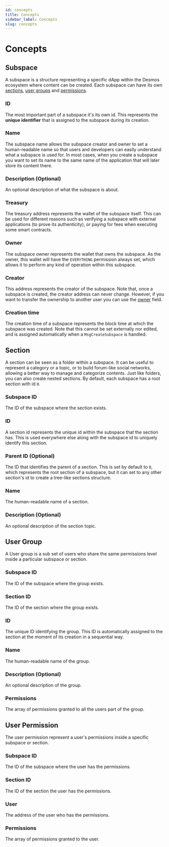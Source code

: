 ```yaml
---
id: concepts
title: Concepts
sidebar_label: Concepts
slug: concepts
---
```


# Concepts

## Subspace
A subspace is a structure representing a specific dApp within the Desmos ecosystem where content can be created.
Each subspace can have its own [sections](#section), [user groups](#user-group) and [permissions](#user-permission).

### ID
The most important part of a subspace it's its own id. This represents the **unique identifier** that is assigned to the subspace during its creation. 

### Name
The subspace name allows the subspace creator and owner to set a human-readable name so that users and developers can easily understand what a subspace is used for. In most cases, when you create a subspace you want to set its name to the same name of the application that will later store its content there. 

### Description (Optional)
An optional description of what the subspace is about.

### Treasury
The treasury address represents the wallet of the subspace itself. This can be used for different reasons such as verifying a subspace with external applications (to prove its authenticity), or paying for fees when executing some smart contracts. 

### Owner
The subspace owner represents the wallet that owns the subspace. As the owner, this wallet will have the `EVERYTHING` permission always set, which allows it to perform any kind of operation within this subspace.

### Creator
This address represents the creator of the subspace. Note that, once a subspace is created, the creator address can never change. However, if you want to transfer the ownership to another user you can use the [owner](#owner) field. 

### Creation time
The creation time of a subspace represents the block time at which the subspace was created. Note that this cannot be set externally nor edited, and is assigned automatically when a `MsgCreateSubspace` is handled.

## Section
A section can be seen as a folder within a subspace. It can be useful to represent a category or a topic, or to build
forum-like social networks, allowing a better way to manage and categorize contents. Just like folders, you can also create nested sections.
By default, each subspace has a root section with id `0`.

### Subspace ID
The ID of the subspace where the section exists.

### ID
A section id represents the unique id within the subspace that the section has. This is used everywhere else along with the subspace id to uniquely identify this section.

### Parent ID (Optional)
The ID that identifies the parent of a section. This is set by default to `0`, which represents the root section of a subspace, but it can set to any other section's id to create a tree-like sections structure.

### Name
The human-readable name of a section.

### Description (Optional)
An optional description of the section topic.

## User Group
A User group is a sub set of users who share the same permissions level inside a particular subspace or section.

### Subspace ID
The ID of the subspace where the group exists.

### Section ID
The ID of the section where the group exists.

### ID
The unique ID identifying the group. This ID is automatically assigned to the section at the moment of its creation in a
sequential way.

### Name
The human-readable name of the group.

### Description (Optional)
An optional description of the group.

### Permissions
The array of permissions granted to all the users part of the group.

## User Permission
The user permission represent a user's permissions inside a specific subspace or section.

### Subspace ID
The ID of the subspace where the user has the permissions.

### Section ID
The ID of the section the user has the permissions.

### User
The address of the user who has the permissions.

### Permissions
The array of permissions granted to the user.